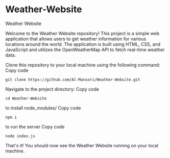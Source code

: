 # Weather-Website
Weather Website

Welcome to the Weather Website repository! This project is a simple web application that allows users to get weather information for various locations around the world. The application is built using HTML, CSS, and JavaScript and utilizes the OpenWeatherMap API to fetch real-time weather data.


Clone this repository to your local machine using the following command:
Copy code

```git clone https://github.com/Al-Mansori/Weather-Website.git```

Navigate to the project directory:
Copy code

```cd Weather-Website```

to install node_modules/
Copy code

```npm i ```

to run the server
Copy code 

```node index.js```

That's it! You should now see the Weather Website running on your local machine.
